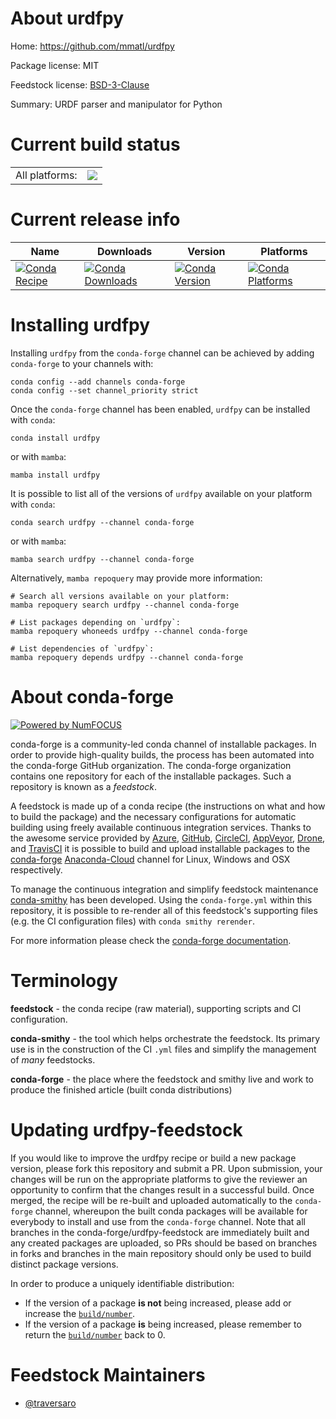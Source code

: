 About urdfpy
============

Home: https://github.com/mmatl/urdfpy

Package license: MIT

Feedstock license: [BSD-3-Clause](https://github.com/conda-forge/urdfpy-feedstock/blob/main/LICENSE.txt)

Summary: URDF parser and manipulator for Python

Current build status
====================


<table><tr><td>All platforms:</td>
    <td>
      <a href="https://dev.azure.com/conda-forge/feedstock-builds/_build/latest?definitionId=14776&branchName=main">
        <img src="https://dev.azure.com/conda-forge/feedstock-builds/_apis/build/status/urdfpy-feedstock?branchName=main">
      </a>
    </td>
  </tr>
</table>

Current release info
====================

| Name | Downloads | Version | Platforms |
| --- | --- | --- | --- |
| [![Conda Recipe](https://img.shields.io/badge/recipe-urdfpy-green.svg)](https://anaconda.org/conda-forge/urdfpy) | [![Conda Downloads](https://img.shields.io/conda/dn/conda-forge/urdfpy.svg)](https://anaconda.org/conda-forge/urdfpy) | [![Conda Version](https://img.shields.io/conda/vn/conda-forge/urdfpy.svg)](https://anaconda.org/conda-forge/urdfpy) | [![Conda Platforms](https://img.shields.io/conda/pn/conda-forge/urdfpy.svg)](https://anaconda.org/conda-forge/urdfpy) |

Installing urdfpy
=================

Installing `urdfpy` from the `conda-forge` channel can be achieved by adding `conda-forge` to your channels with:

```
conda config --add channels conda-forge
conda config --set channel_priority strict
```

Once the `conda-forge` channel has been enabled, `urdfpy` can be installed with `conda`:

```
conda install urdfpy
```

or with `mamba`:

```
mamba install urdfpy
```

It is possible to list all of the versions of `urdfpy` available on your platform with `conda`:

```
conda search urdfpy --channel conda-forge
```

or with `mamba`:

```
mamba search urdfpy --channel conda-forge
```

Alternatively, `mamba repoquery` may provide more information:

```
# Search all versions available on your platform:
mamba repoquery search urdfpy --channel conda-forge

# List packages depending on `urdfpy`:
mamba repoquery whoneeds urdfpy --channel conda-forge

# List dependencies of `urdfpy`:
mamba repoquery depends urdfpy --channel conda-forge
```


About conda-forge
=================

[![Powered by
NumFOCUS](https://img.shields.io/badge/powered%20by-NumFOCUS-orange.svg?style=flat&colorA=E1523D&colorB=007D8A)](https://numfocus.org)

conda-forge is a community-led conda channel of installable packages.
In order to provide high-quality builds, the process has been automated into the
conda-forge GitHub organization. The conda-forge organization contains one repository
for each of the installable packages. Such a repository is known as a *feedstock*.

A feedstock is made up of a conda recipe (the instructions on what and how to build
the package) and the necessary configurations for automatic building using freely
available continuous integration services. Thanks to the awesome service provided by
[Azure](https://azure.microsoft.com/en-us/services/devops/), [GitHub](https://github.com/),
[CircleCI](https://circleci.com/), [AppVeyor](https://www.appveyor.com/),
[Drone](https://cloud.drone.io/welcome), and [TravisCI](https://travis-ci.com/)
it is possible to build and upload installable packages to the
[conda-forge](https://anaconda.org/conda-forge) [Anaconda-Cloud](https://anaconda.org/)
channel for Linux, Windows and OSX respectively.

To manage the continuous integration and simplify feedstock maintenance
[conda-smithy](https://github.com/conda-forge/conda-smithy) has been developed.
Using the ``conda-forge.yml`` within this repository, it is possible to re-render all of
this feedstock's supporting files (e.g. the CI configuration files) with ``conda smithy rerender``.

For more information please check the [conda-forge documentation](https://conda-forge.org/docs/).

Terminology
===========

**feedstock** - the conda recipe (raw material), supporting scripts and CI configuration.

**conda-smithy** - the tool which helps orchestrate the feedstock.
                   Its primary use is in the construction of the CI ``.yml`` files
                   and simplify the management of *many* feedstocks.

**conda-forge** - the place where the feedstock and smithy live and work to
                  produce the finished article (built conda distributions)


Updating urdfpy-feedstock
=========================

If you would like to improve the urdfpy recipe or build a new
package version, please fork this repository and submit a PR. Upon submission,
your changes will be run on the appropriate platforms to give the reviewer an
opportunity to confirm that the changes result in a successful build. Once
merged, the recipe will be re-built and uploaded automatically to the
`conda-forge` channel, whereupon the built conda packages will be available for
everybody to install and use from the `conda-forge` channel.
Note that all branches in the conda-forge/urdfpy-feedstock are
immediately built and any created packages are uploaded, so PRs should be based
on branches in forks and branches in the main repository should only be used to
build distinct package versions.

In order to produce a uniquely identifiable distribution:
 * If the version of a package **is not** being increased, please add or increase
   the [``build/number``](https://docs.conda.io/projects/conda-build/en/latest/resources/define-metadata.html#build-number-and-string).
 * If the version of a package **is** being increased, please remember to return
   the [``build/number``](https://docs.conda.io/projects/conda-build/en/latest/resources/define-metadata.html#build-number-and-string)
   back to 0.

Feedstock Maintainers
=====================

* [@traversaro](https://github.com/traversaro/)

